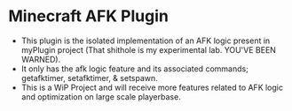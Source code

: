 # Minecraft AFK Plugin
- This plugin is the isolated implementation of an AFK logic present in myPlugin project (That shithole is my experimental lab. YOU'VE BEEN WARNED).
- It only has the afk logic feature and its associated commands; getafktimer, setafktimer, & setspawn.
- This is a WiP Project and will receive more features related to AFK logic and optimization on large scale playerbase.
